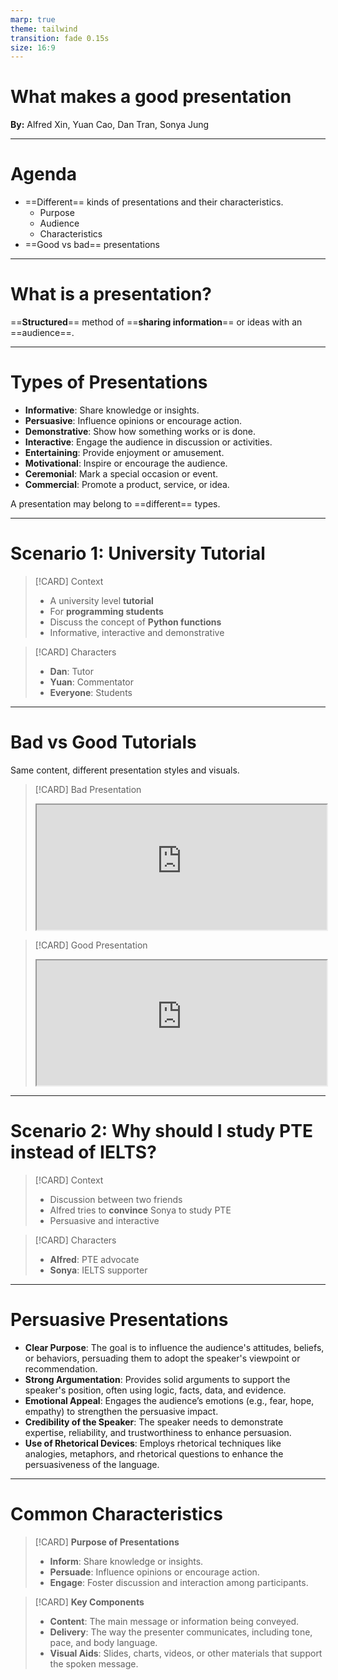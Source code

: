 ```yaml
---
marp: true
theme: tailwind
transition: fade 0.15s
size: 16:9
---
```


<!-- 
_class: title
 -->

# What makes a good presentation

**By:** Alfred Xin, Yuan Cao, Dan Tran, Sonya Jung

---

# Agenda

- ==Different== kinds of presentations and their characteristics.
  - Purpose
  - Audience
  - Characteristics
- ==Good vs bad== presentations

---

# What is a presentation?

==**Structured**== method of ==**sharing information**== or ideas with an ==audience==.


---

# Types of Presentations

- **Informative**: Share knowledge or insights.
- **Persuasive**: Influence opinions or encourage action.
- **Demonstrative**: Show how something works or is done.
- **Interactive**: Engage the audience in discussion or activities.
- **Entertaining**: Provide enjoyment or amusement.
- **Motivational**: Inspire or encourage the audience.
- **Ceremonial**: Mark a special occasion or event.
- **Commercial**: Promote a product, service, or idea.

A presentation may belong to ==different== types.

---

# Scenario 1: University Tutorial

<div class='grid grid-cols-2 gap-2'>

> [!CARD] Context
> 
> - A university level **tutorial**
> - For **programming students**
> - Discuss the concept of **Python functions**
> - Informative, interactive and demonstrative
> 

> [!CARD] Characters
> 
> - **Dan**: Tutor
> - **Yuan**: Commentator
> - **Everyone**: Students
>

</div>

---

# Bad vs Good Tutorials

Same content, different presentation styles and visuals.

<div class='grid grid-cols-2 gap-2'>

> [!CARD] Bad Presentation
> <iframe src="https://autumnssuns.github.io/qiba-marp/slides/Module%2010%20Presentations/Bad%20Tutorial.html" width="100%" height="200px" allow="fullscreen"></iframe>

> [!CARD] Good Presentation
> <iframe src="https://autumnssuns.github.io/qiba-marp/slides/Module%2010%20Presentations/Good%20Tutorial.html" width="100%" height="200px" allow="fullscreen"></iframe>

</div>

---

# Scenario 2: Why should I study PTE instead of IELTS?

<div class='grid grid-cols-2 gap-2'>

> [!CARD] Context
> 
> - Discussion between two friends
> - Alfred tries to **convince** Sonya to study PTE
> - Persuasive and interactive

> [!CARD] Characters
> 
> - **Alfred**: PTE advocate
> - **Sonya**: IELTS supporter

</div>

---

# Persuasive Presentations

- **Clear Purpose**: The goal is to influence the audience's attitudes, beliefs, or behaviors, persuading them to adopt the speaker's viewpoint or recommendation.
- **Strong Argumentation**: Provides solid arguments to support the speaker's position, often using logic, facts, data, and evidence.
- **Emotional Appeal**: Engages the audience’s emotions (e.g., fear, hope, empathy) to strengthen the persuasive impact.
- **Credibility of the Speaker**: The speaker needs to demonstrate expertise, reliability, and trustworthiness to enhance persuasion.
- **Use of Rhetorical Devices**: Employs rhetorical techniques like analogies, metaphors, and rhetorical questions to enhance the persuasiveness of the language.

---

# Common Characteristics

<div class="grid grid-cols-2 gap-2 text-sm mt-4">

> [!CARD] **Purpose of Presentations**
> 
> - **Inform**: Share knowledge or insights.
> - **Persuade**: Influence opinions or encourage action.
> - **Engage**: Foster discussion and interaction among participants.

> [!CARD] **Key Components**
> 
> - **Content**: The main message or information being conveyed.
> - **Delivery**: The way the presenter communicates, including tone, pace, and body language.
> - **Visual Aids**: Slides, charts, videos, or other materials that support the spoken message.

</div>

<!-- - Informative:
  - Concept / theory heavy tutorials 
  - Revision of lecture
  - Defined agenda
  - Well-prepared
- Demonstrative
  - Going through predefined activities
    - Software
    - Processes
    - Problems
  - Step-by-step
  - Giving examples
    - Making things relatable
  - Making appropriate assumptions
- Interactive
  - Q&A
  - Hands-on activities
  - Check-in with students
  - Ensure engagement
    - Manage personal conversations
    - Empathetic and relatable
  - Humour
  - Pacing
  - Patience

- Clear agenda
- Can't jump between topics to avoid confusion -->